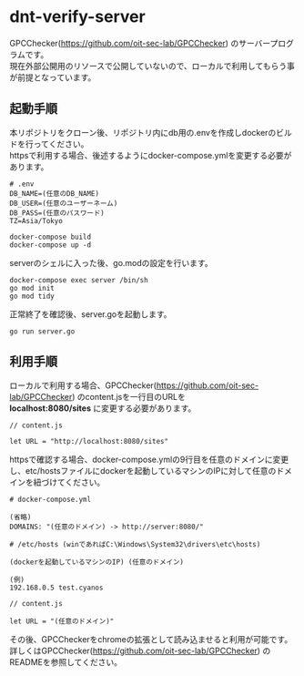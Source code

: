 # dnt-verify-server
GPCChecker(https://github.com/oit-sec-lab/GPCChecker) のサーバープログラムです。
<br>
現在外部公開用のリソースで公開していないので、ローカルで利用してもらう事が前提となっています。

## 起動手順
本リポジトリをクローン後、リポジトリ内にdb用の.envを作成しdockerのビルドを行ってください。
<br>
httpsで利用する場合、後述するようにdocker-compose.ymlを変更する必要があります。

```
# .env
DB_NAME=(任意のDB_NAME)
DB_USER=(任意のユーザーネーム)
DB_PASS=(任意のパスワード)
TZ=Asia/Tokyo
```

```
docker-compose build
docker-compose up -d
```

serverのシェルに入った後、go.modの設定を行います。

```
docker-compose exec server /bin/sh
go mod init
go mod tidy
```

正常終了を確認後、server.goを起動します。
```
go run server.go
```

## 利用手順
ローカルで利用する場合、GPCChecker(https://github.com/oit-sec-lab/GPCChecker) のcontent.jsを一行目のURLを
<br>
**localhost:8080/sites** に変更する必要があります。

```
// content.js

let URL = "http://localhost:8080/sites"
```

httpsで確認する場合、docker-compose.ymlの9行目を任意のドメインに変更し、etc/hostsファイルにdockerを起動しているマシンのIPに対して任意のドメインを紐づけてください。

```
# docker-compose.yml

(省略)
DOMAINS: "(任意のドメイン) -> http://server:8080/"
```
```
# /etc/hosts (winであればC:\Windows\System32\drivers\etc\hosts)

(dockerを起動しているマシンのIP) (任意のドメイン)

(例)
192.168.0.5 test.cyanos
```
```
// content.js

let URL = "(任意のドメイン)"
```
その後、GPCCheckerをchromeの拡張として読み込ませると利用が可能です。
<br>
詳しくはGPCChecker(https://github.com/oit-sec-lab/GPCChecker) のREADMEを参照してください。
